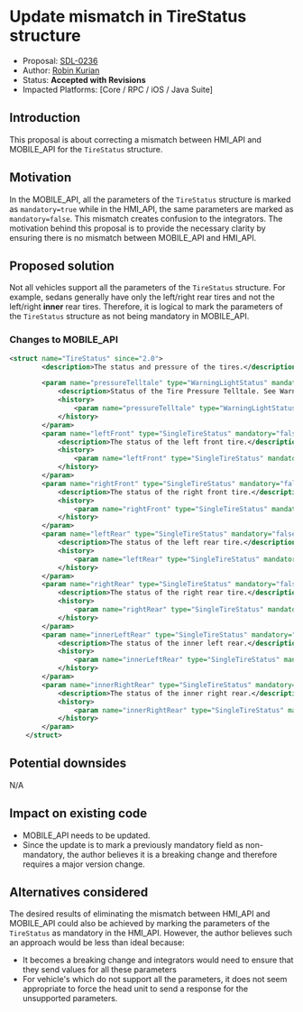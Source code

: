 # Update mismatch in TireStatus structure

* Proposal: [SDL-0236](0236-TireStatus-Mismatch.md)
* Author: [Robin Kurian](https://github.com/robinmk)
* Status: **Accepted with Revisions**
* Impacted Platforms: [Core / RPC / iOS / Java Suite]

## Introduction

This proposal is about correcting a mismatch between HMI_API and MOBILE_API for the `TireStatus` structure.


## Motivation

In the MOBILE_API, all the parameters of the `TireStatus` structure is marked as `mandatory=true` while in the HMI_API, the same parameters are marked as `mandatory=false`. This mismatch creates confusion to the integrators. The motivation behind this proposal is to provide the necessary clarity by ensuring there is no mismatch between MOBILE_API and HMI_API.


## Proposed solution

Not all vehicles support all the parameters of the `TireStatus` structure. For example, sedans generally have only the left/right rear tires and not the left/right **inner** rear tires. Therefore, it is logical to mark the parameters of the `TireStatus` structure as not being mandatory in MOBILE_API.

### Changes to MOBILE_API



```xml
<struct name="TireStatus" since="2.0">
        <description>The status and pressure of the tires.</description>

        <param name="pressureTelltale" type="WarningLightStatus" mandatory="false" since="6.0">
            <description>Status of the Tire Pressure Telltale. See WarningLightStatus.</description>
            <history>
                <param name="pressureTelltale" type="WarningLightStatus" mandatory="true" since="2.0" until="6.0">
            </history>
        </param>
        <param name="leftFront" type="SingleTireStatus" mandatory="false" since="6.0">
            <description>The status of the left front tire.</description>
            <history>
                <param name="leftFront" type="SingleTireStatus" mandatory="true" since="2.0" until="6.0">
            </history>
        </param>
        <param name="rightFront" type="SingleTireStatus" mandatory="false" since="6.0">
            <description>The status of the right front tire.</description>
            <history>
                <param name="rightFront" type="SingleTireStatus" mandatory="true" since="2.0" until="6.0">
            </history>
        </param>
        <param name="leftRear" type="SingleTireStatus" mandatory="false" since="6.0">
            <description>The status of the left rear tire.</description>
            <history>
                <param name="leftRear" type="SingleTireStatus" mandatory="true" since="2.0" until="6.0">
            </history>
        </param>
        <param name="rightRear" type="SingleTireStatus" mandatory="false" since="6.0">
            <description>The status of the right rear tire.</description>
            <history>
                <param name="rightRear" type="SingleTireStatus" mandatory="true" since="2.0" until="6.0">
            </history>
        </param>
        <param name="innerLeftRear" type="SingleTireStatus" mandatory="false" since="6.0">
            <description>The status of the inner left rear.</description>
            <history>
                <param name="innerLeftRear" type="SingleTireStatus" mandatory="true" since="2.0" until="6.0">
            </history>
        </param>
        <param name="innerRightRear" type="SingleTireStatus" mandatory="false" since="6.0">
            <description>The status of the inner right rear.</description>
            <history>
                <param name="innerRightRear" type="SingleTireStatus" mandatory="true" since="2.0" until="6.0">
            </history>
        </param>
    </struct>
```

## Potential downsides

N/A

## Impact on existing code

* MOBILE_API needs to be updated.
* Since the update is to mark a previously mandatory field as non-mandatory, the author believes it is a breaking change and therefore requires a major version change.


## Alternatives considered

The desired results of eliminating the mismatch between HMI_API and MOBILE_API could also be achieved by marking the parameters of the `TireStatus` as mandatory in the HMI_API. However, the author believes such an approach would be less than ideal because:
* It becomes a breaking change and integrators would need to ensure that they send values for all these parameters
* For vehicle's which do not support all the parameters, it does not seem appropriate to force the head unit to send a response for the unsupported parameters.
